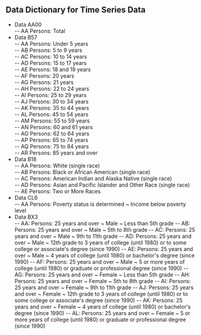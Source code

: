 
## Data Dictionary for Time Series Data

- Data AA00  
-- AA    Persons: Total
- Data B57  
-- AA    Persons: Under 5 years            
-- AB    Persons: 5 to 9 years            
-- AC    Persons: 10 to 14 years           
-- AD    Persons: 15 to 17 years           
-- AE    Persons: 18 and 19 years          
-- AF    Persons: 20 years                 
-- AG    Persons: 21 years                 
-- AH    Persons: 22 to 24 years           
-- AI    Persons: 25 to 29 years           
-- AJ    Persons: 30 to 34 years          
-- AK    Persons: 35 to 44 years          
-- AL    Persons: 45 to 54 years          
-- AM    Persons: 55 to 59 years          
-- AN    Persons: 60 and 61 years         
-- AO    Persons: 62 to 64 years          
-- AP    Persons: 65 to 74 years          
-- AQ    Persons: 75 to 84 years          
-- AR    Persons: 85 years and over       
- Data B18  
-- AA    Persons: White (single race)                                            
-- AB    Persons: Black or African American (single race)                        
-- AC    Persons: American Indian and Alaska Native (single race)                
-- AD    Persons: Asian and Pacific Islander and Other Race (single race)        
-- AE    Persons: Two or More Races                                              
- Data CL6  
-- AA    Persons: Poverty status is determined ~ Income below poverty level       
- Data BX3  
-- AA: Persons: 25 years and over ~ Male ~ Less than 5th grade
-- AB: Persons: 25 years and over ~ Male ~ 5th to 8th grade
-- AC: Persons: 25 years and over ~ Male ~ 9th to 11th grade
-- AD: Persons: 25 years and over ~ Male ~ 12th grade to 3 years of college (until 1980) or to some college or associate's degree (since 1990)
-- AE: Persons: 25 years and over ~ Male ~ 4 years of college (until 1980) or bachelor's degree (since 1990)
-- AF: Persons: 25 years and over ~ Male ~ 5 or more years of college (until 1980) or graduate or professional degree (since 1990)
-- AG: Persons: 25 years and over ~ Female ~ Less than 5th grade
-- AH: Persons: 25 years and over ~ Female ~ 5th to 8th grade
-- AI: Persons: 25 years and over ~ Female ~ 9th to 11th grade
-- AJ: Persons: 25 years and over ~ Female ~ 12th grade to 3 years of college (until 1980) or to some college or associate's degree (since 1990)
-- AK: Persons: 25 years and over ~ Female ~ 4 years of college (until 1980) or bachelor's degree (since 1990)
-- AL: Persons: 25 years and over ~ Female ~ 5 or more years of college (until 1980) or graduate or professional degree (since 1990)
 

